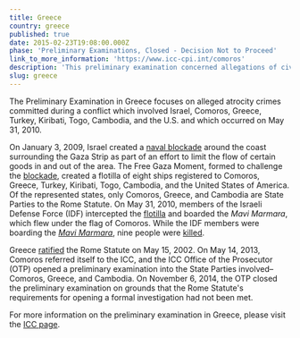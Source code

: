 ```yaml
---
title: Greece
country: greece
published: true
date: 2015-02-23T19:08:00.000Z
phase: 'Preliminary Examinations, Closed - Decision Not to Proceed'
link_to_more_information: 'https://www.icc-cpi.int/comoros'
description: 'This preliminary examination concerned allegations of civilian deaths during the boarding of the Mavi Marmara as it attempted to breach the Israeli blockade of the Gaza Strip. The Office of the Prosecutor closed the preliminary examination on June 11, 2014.'
slug: greece
---
```



The Preliminary Examination in Greece focuses on alleged atrocity crimes committed during a conflict which involved Israel, Comoros, Greece, Turkey, Kiribati, Togo, Cambodia, and the U.S. and which occurred on May 31, 2010.

On January 3, 2009, Israel created a [naval blockade](http://www.globalsecurity.org/military/world/palestine/gaza-blockade.htm) around the coast surrounding the Gaza Strip as part of an effort to limit the flow of certain goods in and out of the area. The Free Gaza Moment, formed to challenge the [blockade](http://www.aljazeera.com/indepth/features/2011/10/20111030172356990380.html), created a flotilla of eight ships registered to Comoros, Greece, Turkey, Kiribati, Togo, Cambodia, and the United States of America. Of the represented states, only Comoros, Greece, and Cambodia are State Parties to the Rome Statute. On May 31, 2010, members of the Israeli Defense Force (IDF) intercepted the [flotilla](http://www.theguardian.com/world/2010/may/31/israeli-attacks-gaza-flotilla-activists) and boarded the *Mavi Marmara*, which flew under the flag of Comoros. While the IDF members were boarding the [*Mavi Marmara*](http://www.bbc.com/news/world-middle-east-29934002), nine people were [killed](http://www.nbcnews.com/id/37423584/ns/world_news-mideast_n_africa/t/bloody-israeli-raid-flotilla-sparks-crisis/#.VztRy_krLIU).

Greece [ratified](https://asp.icc-cpi.int/en_menus/asp/states%20parties/western%20european%20and%20other%20states/Pages/greece.aspx) the Rome Statute on May 15, 2002. On May 14, 2013, Comoros referred itself to the ICC, and the ICC Office of the Prosecutor (OTP) opened a preliminary examination into the State Parties involved–Comoros, Greece, and Cambodia. On November 6, 2014, the OTP closed the preliminary examination on grounds that the Rome Statute's requirements for opening a formal investigation had not been met.&nbsp;

For more information on the preliminary examination in Greece, please visit the [ICC page](https://www.icc-cpi.int/comoros).